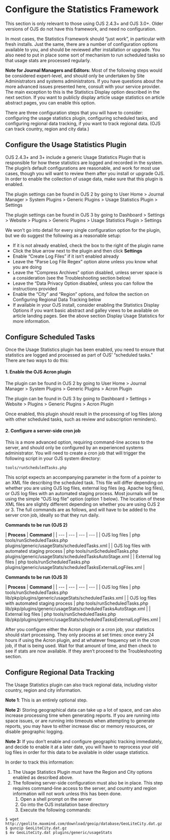 # Configure the Statistics Framework

This section is only relevant to those using OJS 2.4.3+ and OJS 3.0+. Older versions of OJS do not have this framework, and need no configuration.

In most cases, the Statistics Framework should “just work”, in particular with fresh installs. Just the same, there are a number of configuration options available to you, and should be reviewed after installation or upgrade. You also need to put in place some sort of mechanism to run scheduled tasks so that usage stats are processed regularly.

**Note for Journal Managers and Editors:** Most of the following steps would be considered expert-level, and should only be undertaken by Site Administrators and systems administrators. If you have questions about the more advanced issues presented here, consult with your service provider. The main exception to this is the Statistics Display option described in the next section. If you want to publicly display article usage statistics on article abstract pages, you can enable this option.

There are three configuration steps that you will have to consider: configuring the usage statistics plugin, configuring scheduled tasks, and configuring regional data tracking, if you want to track regional data. \(OJS can track country, region and city data.\)

## Configure the Usage Statistics Plugin

OJS 2.4.3+ and 3+ include a generic Usage Statistics Plugin that is responsible for how these statistics are logged and recorded in the system. The plugin’s default configurations are reasonable, and work for most use cases, though you will want to review them after you install or upgrade OJS.  In order to enable the collection of usage data, make sure that this plugin is enabled.

The plugin settings can be found in OJS 2 by going to User Home &gt; Journal Manager &gt; System Plugins &gt; Generic Plugins &gt; Usage Statistics Plugin &gt; Settings

The plugin settings can be found in OJS 3 by going to Dashboard &gt; Settings &gt; Website &gt; Plugins &gt; Generic Plugins &gt; Usage Statistics Plugin &gt; Settings

We won’t go into detail for every single configuration option for the plugin, but we do suggest the following as a reasonable setup:

* If it is not already enabled, check the box to the right of the plugin name
* Click the blue arrow next to the plugin and then click **Settings**
* Enable “Create Log Files” if it isn’t enabled already
* Leave the “Parse Log File Regex” option alone unless you know what you are doing
* Leave the “Compress Archives” option disabled, unless server space is a consideration \(see the Troubleshooting section below\)
* Leave the “Data Privacy Option disabled, unless you can follow the instructions provided
* Enable the “City” and “Region” options, and follow the section on Configuring Regional Data Tracking below
* If available in your OJS install, consider enabling the Statistics Display Options if you want basic abstract and galley views to be available on article landing pages. See the above section Display Usage Statistics for more information.

## **Configure Scheduled Tasks**

Once the Usage Statistics plugin has been enabled, you need to ensure that statistics are logged and processed as part of OJS’ “scheduled tasks." There are two ways to do this:

#### **1. Enable the OJS Acron plugin**

The plugin can be found in OJS 2 by going to User Home &gt; Journal Manager &gt; System Plugins &gt; Generic Plugins &gt; Acron Plugin

The plugin can be found in OJS 3 by going to Dashboard &gt; Settings &gt; Website &gt; Plugins &gt; Generic Plugins &gt; Acron Plugin

Once enabled, this plugin should result in the processing of log files \(along with other scheduled tasks, such as review and subscription reminders\).

#### 2. Configure a server-side cron job

This is a more advanced option, requiring command-line access to the server, and should only be configured by an experienced systems administrator. You will need to create a cron job that will trigger the following script in your OJS system directory:

```text
tools/runScheduledTasks.php
```

This script expects an accompanying parameter in the form of a pointer to an XML file describing the scheduled task. This file will differ depending on whether you are using OJS log files, external log files \(eg. Apache log files\), or OJS log files with an automated staging process. Most journals will be using the simple “OJS log file” option \(option 1 below\). The location of these XML files are slightly different depending on whether you are using OJS 2 or 3. The full commands are as follows, and will have to be added to the server cron job, ideally so that they run daily.

**Commands to be run \(OJS 2\)**

| **Process** | **Command** |
| --- | --- | --- | --- |
| OJS log files | php tools/runScheduledTasks.php plugins/generic/usageStats/scheduledTasks.xml |
| OJS log files with automated staging process | php tools/runScheduledTasks.php plugins/generic/usageStats/scheduledTasksAutoStage.xml |
| External log files | php tools/runScheduledTasks.php plugins/generic/usageStats/scheduledTasksExternalLogFiles.xml |

**Commands to be run \(OJS 3\)**

| **Process** | **Command** |
| --- | --- | --- | --- |
| OJS log files | php tools/runScheduledTasks.php lib/pkp/plugins/generic/usageStats/scheduledTasks.xml |
| OJS log files with automated staging process | php tools/runScheduledTasks.php lib/pkp/plugins/generic/usageStats/scheduledTasksAutoStage.xml |
| External log files | php tools/runScheduledTasks.php lib/pkp/plugins/generic/usageStats/scheduledTasksExternalLogFiles.xml |

After you configure either the Acron plugin or a cron job, your statistics should start processing. They only process at set times: once every 24 hours if using the Acron plugin, and at whatever frequency set in the cron job, if that is being used. Wait for that amount of time, and then check to see if stats are now available. If they aren’t proceed to the Troubleshooting section.

## **Configure Regional Data Tracking**

The Usage Statistics plugin can also track regional data, including visitor country, region and city information.

**Note 1**: This is an entirely optional step.

**Note 2:** Storing geographical data can take up a lot of space, and can also increase processing time when generating reports. If you are running into space issues, or are running into timeouts when attempting to generate reports, you may have to either increase disc or memory resources, or disable geographic logging.

**Note 3:** If you don’t enable and configure geographic tracking immediately, and decide to enable it at a later date, you will have to reprocess your old log files in order for this data to be available in older usage statistics.

In order to track this information:

1. The Usage Statistics Plugin must have the Region and City options enabled as described above.
2. The following server-side configuration must also be in place. This step requires command-line access to the server, and country and region information will not work unless this has been done.
   1. Open a shell prompt on the server
   2. Go into the OJS installation base directory
   3. Execute the following commands:

```text
$ wget http://geolite.maxmind.com/download/geoip/database/GeoLiteCity.dat.gz
$ gunzip GeoLiteCity.dat.gz
$ mv GeoLiteCity.dat plugins/generic/usageStats
```

  


  


  


  
  
  


